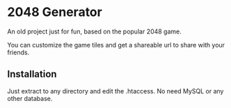 2048 Generator
=========
An old project just for fun, based on the popular 2048 game.

You can customize the game tiles and get a shareable url to share with your friends.


Installation
----
Just extract to any directory and edit the .htaccess. No need MySQL or any other database.

